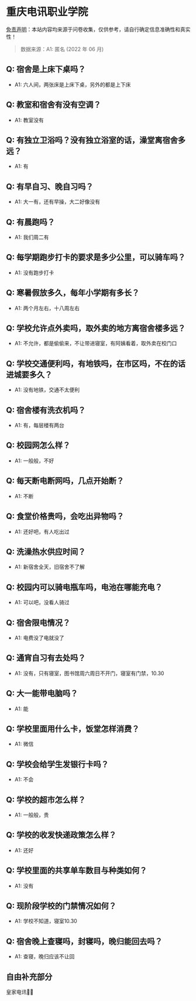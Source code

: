 # 重庆电讯职业学院

[免责声明](https://colleges.chat/#_3)：本站内容均来源于问卷收集，仅供参考，请自行确定信息准确性和真实性！

> 数据来源：A1: 匿名 (2022 年 06 月)

## Q: 宿舍是上床下桌吗？

- A1: 六人间，两张床是上床下桌，另外的都是上下床

## Q: 教室和宿舍有没有空调？

- A1: 教室没有

## Q: 有独立卫浴吗？没有独立浴室的话，澡堂离宿舍多远？

- A1: 有

## Q: 有早自习、晚自习吗？

- A1: 大一有，还有早操，大二好像没有

## Q: 有晨跑吗？

- A1: 我们周二有

## Q: 每学期跑步打卡的要求是多少公里，可以骑车吗？

- A1: 没有跑步打卡

## Q: 寒暑假放多久，每年小学期有多长？

- A1: 两个月左右，十八周左右

## Q: 学校允许点外卖吗，取外卖的地方离宿舍楼多远？

- A1: 不允许，都是偷偷来，不让带进寝室，有阿姨看着，取外卖在校门口

## Q: 学校交通便利吗，有地铁吗，在市区吗，不在的话进城要多久？

- A1: 没有地铁，交通不太便利

## Q: 宿舍楼有洗衣机吗？

- A1: 有，每层楼有两台

## Q: 校园网怎么样？

- A1: 一般般，不好

## Q: 每天断电断网吗，几点开始断？

- A1: 不断

## Q: 食堂价格贵吗，会吃出异物吗？

- A1: 还好吧，有人吃出过

## Q: 洗澡热水供应时间？

- A1: 新宿舍全天，旧宿舍不了解

## Q: 校园内可以骑电瓶车吗，电池在哪能充电？

- A1: 可以吧，没看人骑过

## Q: 宿舍限电情况？

- A1: 电费没了电就没了

## Q: 通宵自习有去处吗？

- A1: 没有，只有寝室，图书馆周六周日不开门，寝室有门禁，10.30

## Q: 大一能带电脑吗？

- A1: 能

## Q: 学校里面用什么卡，饭堂怎样消费？

- A1: 微信

## Q: 学校会给学生发银行卡吗？

- A1: 不会

## Q: 学校的超市怎么样？

- A1: 一般般，贵

## Q: 学校的收发快递政策怎么样？

- A1: 还好

## Q: 学校里面的共享单车数目与种类如何？

- A1: 没有

## Q: 现阶段学校的门禁情况如何？

- A1: 学校不知道，寝室10.30

## Q: 宿舍晚上查寝吗，封寝吗，晚归能回去吗？

- A1: 查寝，晚归应该不让回

## 自由补充部分

皇家电讯👌🏻